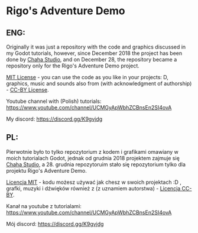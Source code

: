 # Rigo's Adventure Demo

## ENG:
Originally it was just a repository with the code and graphics discussed in my Godot tutorials,
however, since December 2018 the project has been done by [Chaha Studio](https://masterpolska.pl.tl/Chaha-Studios.htm),
and on December 28, the repository became a repository only for the Rigo's Adventure Demo project.

[MIT License](https://www.wikiwand.com/pl/Licencja_MIT) - you can use the code as you like in your projects: D,
graphics, music and sounds also from (with acknowledgment of authorship) - [CC-BY License](https://creativecommons.org/licenses/by/4.0/).

Youtube channel with (Polish) tutorials: https://www.youtube.com/channel/UCMGyApWbhZCBnsEn2SI4ovA

My discord: https://discord.gg/K9gvjdg

## PL:
Pierwotnie było to tylko repozytorium z kodem i grafikami omawiany w moich tutorialach Godot,
jednak od grudnia 2018 projektem zajmuje się [Chaha Studio](https://masterpolska.pl.tl/Chaha-Studios.htm),
a 28. grudnia repozytoruim stało się repozytorium tylko dla projektu Rigo's Adventure Demo.

[Licencja MIT](https://www.wikiwand.com/pl/Licencja_MIT) - kodu możesz używać jak chesz w swoich projektach :D ,
grafki, muzyki i dźwięków również z (z uznamiem autorstwa) - [Licencja CC-BY](https://creativecommons.org/licenses/by/4.0/).

Kanał na youtube z tutorialami: https://www.youtube.com/channel/UCMGyApWbhZCBnsEn2SI4ovA

Mój discord: https://discord.gg/K9gvjdg
